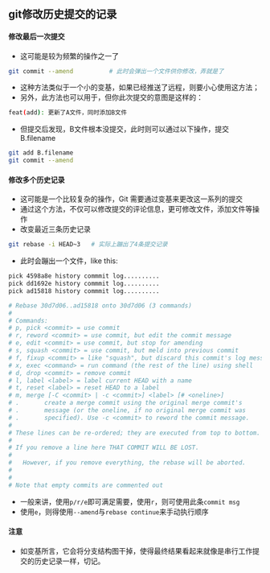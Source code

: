 ## git修改历史提交的记录

#### 修改最后一次提交

* 这可能是较为频繁的操作之一了

```bash
git commit --amend          # 此时会弹出一个文件供你修改，弄就是了
```

* 这种方法类似于一个小的变基，如果已经推送了远程，则要小心使用这方法；
* 另外，此方法也可以用于，但你此次提交的意图是这样的：

```bash
feat(add): 更新了A文件，同时添加B文件
```

* 但提交后发现，B文件根本没提交，此时则可以通过以下操作，提交 B.filename

```bash
git add B.filename
git commit --amend
```

#### 修改多个历史记录

* 这可能是一个比较复杂的操作，Git 需要通过变基来更改这一系列的提交
* 通过这个方法，不仅可以修改提交的评论信息，更可修改文件，添加文件等操作
* 改变最近三条历史记录

```bash
git rebase -i HEAD~3   # 实际上蹦出了4条提交记录
```

* 此时会蹦出一个文件，like this: 

```bash
pick 4598a8e history commmit log..........
pick dd1692e history commmit log..........
pick ad15818 history commmit log..........

# Rebase 30d7d06..ad15818 onto 30d7d06 (3 commands)
#
# Commands:
# p, pick <commit> = use commit
# r, reword <commit> = use commit, but edit the commit message
# e, edit <commit> = use commit, but stop for amending
# s, squash <commit> = use commit, but meld into previous commit
# f, fixup <commit> = like "squash", but discard this commit's log message
# x, exec <command> = run command (the rest of the line) using shell
# d, drop <commit> = remove commit
# l, label <label> = label current HEAD with a name
# t, reset <label> = reset HEAD to a label
# m, merge [-C <commit> | -c <commit>] <label> [# <oneline>]
# .       create a merge commit using the original merge commit's
# .       message (or the oneline, if no original merge commit was
# .       specified). Use -c <commit> to reword the commit message.
#
# These lines can be re-ordered; they are executed from top to bottom.
#
# If you remove a line here THAT COMMIT WILL BE LOST.
#
#	However, if you remove everything, the rebase will be aborted.
#
#	
# Note that empty commits are commented out
```

* 一般来讲，使用`p/r/e`即可满足需要，使用`r`，则可使用此条`commit msg`
* 使用`e`，则得使用`--amend`与`rebase continue`来手动执行顺序

#### 注意

* 如变基所言，它会将分支结构图干掉，使得最终结果看起来就像是串行工作提交的历史记录一样，切记。

